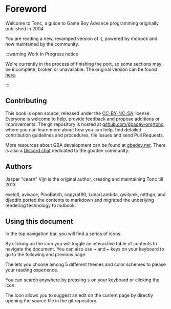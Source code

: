 # Foreword

Welcome to Tonc, a guide to Game Boy Advance programming originally published in 2004.

You are reading a new, revamped version of it, powered by mdbook and now maintained by the community.

:::warning Work In Progress notice

We're currently in the process of finishing the port, so some sections may be incomplete, broken or unavailable. The original version can be found [here](https://www.coranac.com/tonc/text/).

:::

## Contributing

This book is open source, released under the [CC-BY-NC-SA](https://raw.githubusercontent.com/gbadev-org/tonc/master/LICENSE) license. Everyone is welcome to help, provide feedback and propose additions or improvements. The git repository is hosted at [github.com/gbadev-org/tonc](https://github.com/gbadev-org/tonc), where you can learn more about how you can help, find detailed contribution guidelines and procedures, file Issues and send Pull Requests.

More resources about GBA development can be found at [gbadev.net](https://gbadev.net). There is also a [Discord chat](https://discord.gg/DDYbusKVyJ) dedicated to the gbadev community.

## Authors

Jasper "cearn" Vijn is the original author, creating and maintaining Tonc till 2013.

exelotl, avivace, PinoBatch, copyrat90, LunarLambda, gwilymk, mtthgn, and djedditt ported the contents to markdown and migrated the underlying rendering technology to mdbook.

## Using this document

In the top navigation bar, you will find a series of icons.

By clicking on the <i class="fa fa-bars"></i> icon you will toggle an interactive table of contents to navigate the document. You can also use <kbd>→</kbd> and <kbd>←</kbd> keys on your keyboard to go to the following and previous page.

The <i class="fa fa-paint-brush"></i> lets you choose among 5 different themes and color schemes to please your reading experience.

You can search anywhere by pressing <kbd>s</kbd> on your keyboard or clicking the <i class="fa fa-search"></i> icon.

The <i class="fa fa-edit"></i> icon allows you to suggest an edit on the current page by directly opening the source file in the git repository.

<br>